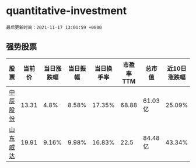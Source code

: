 # quantitative-investment

`最后更新时间：2021-11-17 13:01:59 +0800`

## 强势股票

|股票|当前价|当日涨跌幅|当日振幅|当日换手率|市盈率TTM|总市值|近10日涨跌幅|
|----|----|----|----|----|----|----|----|
|[中辰股份](https://xueqiu.com/S/SZ300933)|13.31|4.8%|8.58%|17.35%|68.88|61.03亿|25.09%|
|[山东威达](https://xueqiu.com/S/SZ002026)|19.91|9.16%|9.98%|16.83%|22.5|84.48亿|43.34%|
